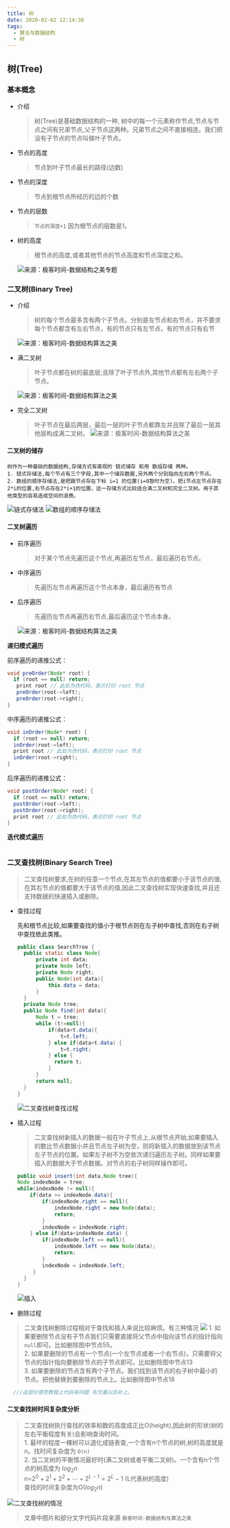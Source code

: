 ```yaml
---
title: 树
date: 2020-02-02 12:14:38
tags:
  - 算法与数据结构
  - 树
---
```

## 树(Tree)
### 基本概念
- 介绍
  > 树(Tree)是基础数据结构的一种, 树中的每一个元素称作节点,节点与节点之间有兄弟节点,父子节点这两种。兄弟节点之间不直接相连。我们把没有子节点的节点叫做叶子节点。
- 节点的高度
  > 节点到叶子节点最长的路径(边数)
- 节点的深度
  >节点到根节点所经历的边的个数
- 节点的层数
  > `节点的深度+1` 因为根节点的层数是1。
- 树的高度
  > 根节点的高度,或者其他节点的节点高度和节点深度之和。

  ![来源：极客时间-数据结构之美专题](http://blogimage.lemonlife.top/202002021232_96.png?/)

### 二叉树(Binary Tree)
- 介绍
  > 树的每个节点最多含有两个子节点。分别是左节点和右节点，并不要求每个节点都含有左右节点，有的节点只有左节点，有的节点只有右节

  ![来源：极客时间-数据结构算法之美](http://blogimage.lemonlife.top/202002021248_678.png?/)
- 满二叉树
  > 叶子节点都在树的最底层;且除了叶子节点外,其他节点都有左右两个子节点。

  ![来源：极客时间-数据结构算法之美](http://blogimage.lemonlife.top/202002021249_40.png?/)
- 完全二叉树
   > 叶子节点在最后两层，最后一层的叶子节点都靠左并且除了最后一层其他层构成满二叉树。
   ![来源：极客时间-数据结构算法之美](http://blogimage.lemonlife.top/202002021252_81.png?/)
#### 二叉树的储存
    树作为一种基础的数据结构,存储方式有直观的 链式储存 和用 数组存储 两种。
    1. 链式存储法,每个节点有三个字段,其中一个储存数据,另外两个分别指向左右两个节点。
    2. 数组的顺序存储法,是把跟节点存在下标 i=1 的位置(i=0暂时为空)。把i节点左节点存在2*i的位置,右节点存在2*i+1的位置。这一存储方式比较适合满二叉树和完全二叉树。用于其他类型的容易造成空间的浪费。

  ![链式存储法](http://blogimage.lemonlife.top/202002031112_287.png?/)
  ![数组的顺序存储法](http://blogimage.lemonlife.top/202002031118_599.png?/)
#### 二叉树遍历
- 前序遍历
  > 对于某个节点先遍历这个节点,再遍历左节点，最后遍历右节点。
- 中序遍历
  > 先遍历左节点再遍历这个节点本身，最后遍历有节点
- 后序遍历
  > 先遍历左节点再遍历右节点,最后遍历这个节点本身。

  ![来源：极客时间-数据结构算法之美](http://blogimage.lemonlife.top/202002021348_774.png?/)
 
 **递归模式遍历**

  前序遍历的递推公式：
  ```Java
  void preOrder(Node* root) { 
    if (root == null) return;
     print root // 此处为伪代码，表示打印 root 节点 
     preOrder(root->left); 
     preOrder(root->right);  
  }
  ```
  中序遍历的递推公式：
  ```Java
  void inOrder(Node* root) { 
    if (root == null) return; 
    inOrder(root->left);
    print root // 此处为伪代码，表示打印 root 节点 
    inOrder(root->right);
  }
  ```
  后序遍历的递推公式：
  ```Java
  void postOrder(Node* root) { 
    if (root == null) return; 
    postOrder(root->left); 
    postOrder(root->right); 
    print root // 此处为伪代码，表示打印 root 节点
  }
  ```

  **迭代模式遍历**
  ```
  ```
### 二叉查找树(Binary Search Tree)
  >二叉查找树要求,在树的任意一个节点,在其左节点的值都要小于该节点的值,在其右节点的值都要大于该节点的值,因此二叉查找树实现快速查找,并且还支持数据的快速插入或删除。
  - 查找过程
     
    先和根节点比较,如果要查找的值小于根节点则在左子树中查找,否则在右子树中查找依此类推。
    ```Java
    public class SearchTree {
      public static class Node{
          private int data;
          private Node left;
          private Node right;
          public Node(int data){
              this.data = data;
          }
      }
      private Node tree;
      public Node find(int data){
          Node t = tree;
          while (t!=null){
              if(data<t.data){
                  t=t.left;
              } else if(data>t.data) {
                  t=t.right;
              } else {
                return t;
              }
          }
          return null;
      }
    }
    ```
    ![二叉查找树查找过程](http://blogimage.lemonlife.top/202002021921_337.png?/)
  - 插入过程
    > 二叉查找树新插入的数据一般在叶子节点上,从根节点开始,如果要插入的数比节点数据小并且节点左子树为空，则将新插入的数据放到该节点左子节点的位置。如果左子树不为空依次递归遍历左子树。同样如果要插入的数据大于节点数据。对节点的右子树同样操作即可。
    ```Java
    public void insert(int data,Node tree){
    Node indexNode = tree;
    while(indexNode != null){
        if(data >= indexNode.data){
            if(indexNode.right == null){
                indexNode.right = new Node(data);
                return;
            }
            indexNode = indexNode.right;
        } else if(data<indexNode.data) {
            if(indexNode.left == null){
                indexNode.left == new Node(data);
                return;
            }
            indexNode = indexNode.left;
         }
      }
    }
    ```
      ![插入](http://blogimage.lemonlife.top/202002021953_674.png?/)

  - 删除过程
   > 二叉查找树删除过程相对于查找和插入来说比较麻烦。有三种情况
     ![](http://blogimage.lemonlife.top/202002022219_211.png?/)
     1. 如果要删除节点没有子节点我们只需要直接将父节点中指向该节点的指针指向`null`即可。比如删除图中节点55。<br/>
     2. 如果要删除的节点有一个节点(一个左节点或者一个右节点)，只需要将父节点的指针指向要删除节点的子节点即可。比如删除图中节点13<br/>
     3. 如果要删除的节点含有两个子节点。我们找到该节点的右子树中最小的节点。把他替换到要删除的节点上。比如删除图中节点18
    
  ```Java
    ///这部分感觉教程上代码有问题 先欠着以后补上。
  ```
#### 二叉查找树时间复杂度分析
  >二叉查找树执行查找的效率和数的高度成正比O(height),因此树的形状(树的左右平衡程度有关)会影响查询时间。<br/>
    1. 最坏的程度一棵树可以退化成链表查,一个含有n个节点的树,树的高度就是n。找时间复杂度为 `O(n)` <br/>
    2. 当二叉树的平衡情况最好时(满二叉树或者平衡二叉树)。一个含有n个节点的树高度为 $log_2n$<br/>
    n=$2^0+2^1+2^2+\cdots+2^{L-1}=2^L-1$ (L代表树的高度)</br>
   查找的时间复杂度为O($log_2n$)
   
  ![二叉查找树的情况](http://blogimage.lemonlife.top/202002031131_882.png?/)  

>文章中图片和部分文字代码片段来源 `极客时间-数据结构与算法之美`
